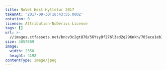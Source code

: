 ```yaml
---
title: NoVel Høst Hyttetur 2017
takenAt: '2017-09-30T18:43:55.000Z'
rotation: 0
license: Attribution-NoDerivs License
tags: []
url: >-
  //images.ctfassets.net/bncv3c2gt878/56YsyBf276l3ad2q29Knkh/785eca1eb1ee7547c4907062646310cf/novel-hst-hyttetur-2017_23585126778_o
size: 3057089
image:
  width: 2358
  height: 4192
contentType: image/jpeg
---
```


